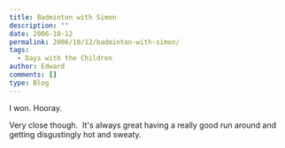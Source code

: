 ```yaml
---
title: Badminton with Simon
description: ""
date: 2006-10-12
permalink: 2006/10/12/badminton-with-simon/
tags:
  - Days with the Children
author: Edward
comments: []
type: Blog
---
```


I won. Hooray.

Very close though.  It\'s always great having a really good run around
and getting disgustingly hot and sweaty.

